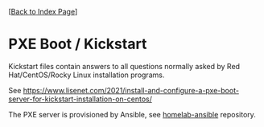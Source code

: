[[Back to Index Page](../README.md)]

# PXE Boot / Kickstart 

Kickstart files contain answers to all questions normally asked by Red Hat/CentOS/Rocky Linux installation programs.

See https://www.lisenet.com/2021/install-and-configure-a-pxe-boot-server-for-kickstart-installation-on-centos/

The PXE server is provisioned by Ansible, see [homelab-ansible](https://github.com/lisenet/homelab-ansible/tree/master/roles/hl.pxe-boot-server) repository.
